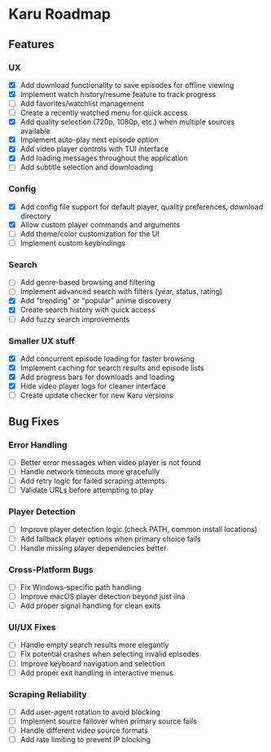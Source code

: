 # Karu Roadmap

## Features

### UX
- [x] Add download functionality to save episodes for offline viewing
- [x] Implement watch history/resume feature to track progress
- [ ] Add favorites/watchlist management
- [ ] Create a recently watched menu for quick access
- [x] Add quality selection (720p, 1080p, etc.) when multiple sources available
- [x] Implement auto-play next episode option
- [x] Add video player controls with TUI interface
- [x] Add loading messages throughout the application
- [ ] Add subtitle selection and downloading

### Config
- [x] Add config file support for default player, quality preferences, download directory
- [x] Allow custom player commands and arguments
- [ ] Add theme/color customization for the UI
- [ ] Implement custom keybindings

### Search
- [ ] Add genre-based browsing and filtering
- [ ] Implement advanced search with filters (year, status, rating)
- [x] Add "trending" or "popular" anime discovery
- [x] Create search history with quick access
- [ ] Add fuzzy search improvements

### Smaller UX stuff
- [x] Add concurrent episode loading for faster browsing
- [x] Implement caching for search results and episode lists
- [x] Add progress bars for downloads and loading
- [x] Hide video player logs for cleaner interface
- [ ] Create update checker for new Karu versions

## Bug Fixes

### Error Handling
- [ ] Better error messages when video player is not found
- [ ] Handle network timeouts more gracefully
- [ ] Add retry logic for failed scraping attempts
- [ ] Validate URLs before attempting to play

### Player Detection
- [ ] Improve player detection logic (check PATH, common install locations)
- [ ] Add fallback player options when primary choice fails
- [ ] Handle missing player dependencies better

### Cross-Platform Bugs
- [ ] Fix Windows-specific path handling
- [ ] Improve macOS player detection beyond just iina
- [ ] Add proper signal handling for clean exits

### UI/UX Fixes
- [ ] Handle empty search results more elegantly
- [ ] Fix potential crashes when selecting invalid episodes
- [ ] Improve keyboard navigation and selection
- [ ] Add proper exit handling in interactive menus

### Scraping Reliability
- [ ] Add user-agent rotation to avoid blocking
- [ ] Implement source failover when primary source fails
- [ ] Handle different video source formats
- [ ] Add rate limiting to prevent IP blocking
